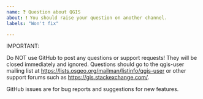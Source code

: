 ```yaml
---
name: ❓ Question about QGIS
about: ❗️ You should raise your question on another channel.
labels: "Won't fix"

---
```


IMPORTANT:

Do NOT use GitHub to post any questions or support requests!
They will be closed immediately and ignored.
Questions should go to the qgis-user mailing list at https://lists.osgeo.org/mailman/listinfo/qgis-user
or other support forums such as https://gis.stackexchange.com/.

GitHub issues are for bug reports and suggestions for new features.

